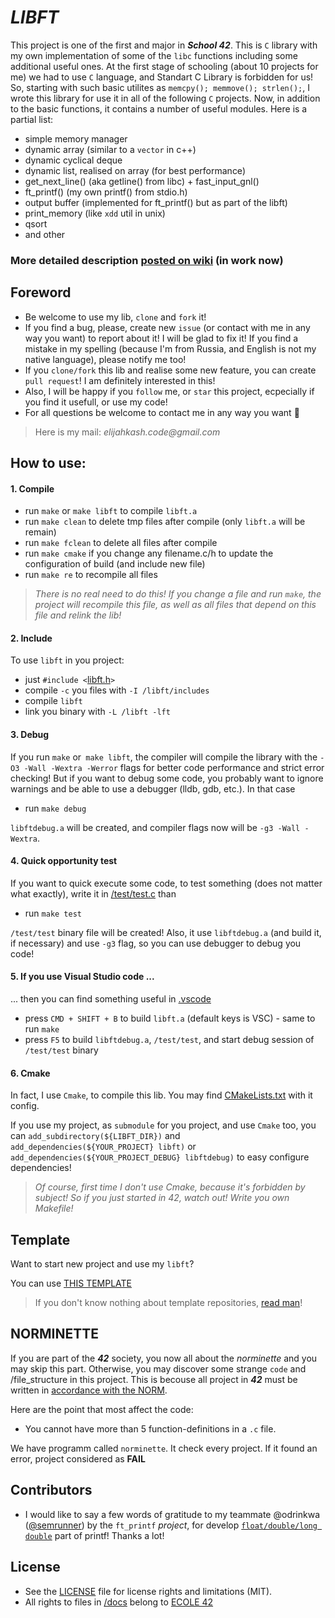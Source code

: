 # *LIBFT*
This project is one of the first and major in **_School 42_**.
This is `C` library with my own implementation of some of the `libc` functions including some additional useful ones.
At the first stage of schooling (about 10 projects for me) we had to use `C` language, and Standart C Library is forbidden for us! So, starting with such basic utilites as `memcpy(); memmove(); strlen();`, I wrote this library for use it in all of the following `C` projects. Now, in addition to the basic functions, it contains a number of useful modules.
Here is a partial list:
- simple memory manager
- dynamic array (similar to a `vector` in c++)
- dynamic cyclical deque
- dynamic list, realised on array (for best performance)
- get_next_line() (aka getline() from libc) + fast_input_gnl()
- ft_printf() (my own printf() from stdio.h)
- output buffer (implemented for ft_printf() but as part of the libft)
- print_memory (like `xdd` util in unix)
- qsort
- and other
### More detailed description [posted on wiki](https://github.com/elijahkash/libft/wiki) (in work now)

## Foreword

- Be welcome to use my lib, `clone` and `fork` it!
- If you find a bug, please, create new `issue` (or contact with me in any way you want) to report about it! I will be glad to fix it! If you find a mistake in my spelling (because I'm from Russia, and English is not my native language), please notify me too!
- If you `clone/fork` this lib and realise some new feature, you can create `pull request`! I am definitely interested in this!
- Also, I will be happy if you `follow` me, or `star` this project, ecpecially if you find it usefull, or use my code!
- For all questions be welcome to contact me in any way you want 👋
> Here is my  mail: _elijahkash.code@gmail.com_

## How to use:

#### 1. Compile

- run `make` or `make libft` to compile `libft.a`
- run `make clean` to delete tmp files after compile (only `libft.a` will be remain)
- run `make fclean` to delete all files after compile
- run `make cmake` if you change any filename.c/h to update the configuration of build (and include new file)
- run `make re` to recompile all files

> _There is no real need to do this! If you change a file and run `make`, the project will recompile this file, as well as all files that depend on this file and relink the lib!_

#### 2. Include

To use `libft` in you project:
- just `#include <`[libft.h](/includes/libft.h)`>`
- compile `-c` you files with `-I /libft/includes` 
- compile `libft`
- link you binary with `-L /libft -lft`

#### 3. Debug

If you run `make` or` make libft`, the compiler will compile the library with the `-O3 -Wall -Wextra -Werror` flags for better code performance and strict error checking!
But if you want to debug some code, you probably want to ignore warnings and be able to use a debugger (lldb, gdb, etc.).
In that case
- run `make debug`

`libftdebug.a` will be created, and compiler flags now will be `-g3 -Wall -Wextra`.

#### 4. Quick opportunity test

If you want to quick execute some code, to test something (does not matter what exactly), write it in [/test/test.c](/test/test.c) than
- run `make test`

`/test/test` binary file will be created! Also, it use `libftdebug.a` (and build it, if necessary) and use `-g3` flag, so you can use debugger to debug you code!

#### 5. If you use Visual Studio code ...

... then you can find something useful in [.vscode](/.vscode)
- press `CMD + SHIFT + B` to build `libft.a` (default keys is VSC) - same to run `make`
- press `F5` to build `libftdebug.a`, `/test/test`, and start debug session of `/test/test` binary  

#### 6. Cmake

In fact, I use `Cmake`, to compile this lib. You may find [CMakeLists.txt](CMakeLists.txt) with it config.

If you use my project, as `submodule` for you project, and use `Cmake` too, you can `add_subdirectory(${LIBFT_DIR})`
and `add_dependencies(${YOUR_PROJECT} libft)` or `add_dependencies(${YOUR_PROJECT_DEBUG} libftdebug)` to easy configure dependencies!

> _Of course, first time I don't use Cmake, because it's forbidden by subject! So if you just started in 42, watch out! Write you own Makefile!_

## Template

Want to start new project and use my `libft`?

You can use [THIS TEMPLATE](https://github.com/elijahkash/libft_based_template)

> If you don't know nothing about template repositories, [read man](https://help.github.com/en/github/creating-cloning-and-archiving-repositories/creating-a-repository-from-a-template)!

## NORMINETTE

If you are part of the **_42_** society, you now all about the *_norminette_* and you may skip this part.
Otherwise, you may discover some strange `code` and /file_structure in this project.
This is becouse all project in **_42_** must be written in [accordance with the NORM](/docs/norme.en.pdf).

Here are the point that most affect the code:
- You cannot have more than 5 function-definitions in a `.c` file.

We have programm called `norminette`. It check every project. If it found an error, project considered as **FAIL**

## Contributors

- I would like to say a few words of gratitude to my teammate @odrinkwa ([@semrunner](https://github.com/SemRunner)) by the `ft_printf` _project_, for develop [`float/double/long double`](/sources/printf_src/bn_for_double) part of printf! Thanks a lot!

## License
- See the [LICENSE](./LICENSE) file for license rights and limitations (MIT).
- All rights to files in [/docs](/docs) belong to [ECOLE 42](https://www.42.fr/)
